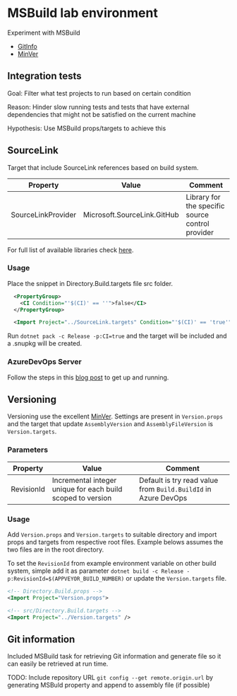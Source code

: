 # MSBuild lab environment

Experiment with MSBuild

* [GitInfo](https://github.com/kzu/GitInfo)
* [MinVer](https://github.com/adamralph/minver)

## Integration tests

Goal: Filter what test projects to run based on certain condition

Reason: Hinder slow running tests and tests that have external dependencies that might not be satisfied on the current machine

Hypothesis: Use MSBuild props/targets to achieve this

## SourceLink

Target that include SourceLink references based on build system.

| Property | Value | Comment |
|----------|---------|---------|
| SourceLinkProvider | Microsoft.SourceLink.GitHub | Library for the specific source control provider |

For full list of available libraries check [here](https://github.com/dotnet/sourcelink).

### Usage

Place the snippet in Directory.Build.targets file src folder.

```xml
  <PropertyGroup>
    <CI Condition="'$(CI)' == ''">false</CI>
  </PropertyGroup>

  <Import Project="../SourceLink.targets" Condition="'$(CI)' == 'true'" />
```

Run `dotnet pack -c Release -p:CI=true` and the target will be included and a .snupkg will be created.

### AzureDevOps Server

Follow the steps in this [blog post](https://www.liftrtech.net/home/blog?name=ASP.NET-Core-Debugging-Nuget-Packages-with-AzureDevOps-VSTS-Symbol-Server) to get up and running.

## Versioning

Versioning use the excellent [MinVer](https://github.com/adamralph/minver). Settings are present in `Version.props` and the target that update `AssemblyVersion` and `AssemblyFileVersion` is `Version.targets`.

### Parameters

| Property | Value | Comment |
|----------|-------|---------|
| RevisionId | Incremental integer unique for each build scoped to version | Default is try read value from `Build.BuildId` in Azure DevOps |

### Usage

Add `Version.props` and `Version.targets` to suitable directory and import props and targets from respective root files. Example belows assumes the two files are in the root directory.

To set the `RevisionId` from example environment variable on other build system, simple add it as parameter `dotnet build -c Release -p:RevisionId=$(APPVEYOR_BUILD_NUMBER)` or update the `Version.targets` file.

```xml
<!-- Directory.Build.props -->
<Import Project="Version.props">

<!-- src/Directory.Build.targets -->
<Import Project="../Version.targets" />
```

## Git information

Included MSBuild task for retrieving Git information and generate file so it can easily be retrieved at run time.

TODO: Include repository URL `git config --get remote.origin.url` by generating MSBuld property and append to assembly file (if possible)
 